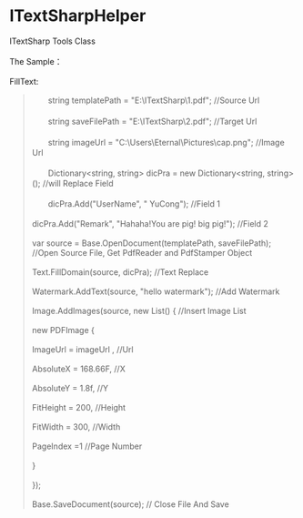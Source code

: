 # ITextSharpHelper<br>  
ITextSharp Tools Class<br>  
The Sample：<br>  
FillText:<br>  
>　　string templatePath = "E:\\ITextSharp\\1.pdf"; //Source Url<br>  
　　string saveFilePath = "E:\\ITextSharp\\2.pdf"; //Target Url<br>  
  　　string imageUrl = "C:\\Users\\Eternal\\Pictures\\cap.png";  //Image Url<br>  
    　　Dictionary<string, string> dicPra = new Dictionary<string, string>();  //will Replace Field<br>  
      　　dicPra.Add("UserName", " YuCong"); //Field 1<br>  
    dicPra.Add("Remark", "Hahaha!You are pig! big pig!");  //Field 2<br>  
    var source = Base.OpenDocument(templatePath, saveFilePath); //Open Source File, Get PdfReader and PdfStamper Object<br>  
    Text.FillDomain(source, dicPra); //Text Replace<br>  
    Watermark.AddText(source, "hello watermark"); //Add Watermark<br>  
    Image.AddImages(source, new List<PDFImage>() {   //Insert Image List<br>  
                new PDFImage {<br>  
                    ImageUrl = imageUrl ,  //Url<br>  
                    AbsoluteX = 168.66F,  //X<br>  
                    AbsoluteY =  1.8f,   //Y<br>  
                    FitHeight = 200,    //Height<br>  
                    FitWidth = 300,     //Width<br>  
                    PageIndex =1      //Page Number<br>  
                }<br>  
            });<br>  
    Base.SaveDocument(source);    // Close File And Save<br>  

